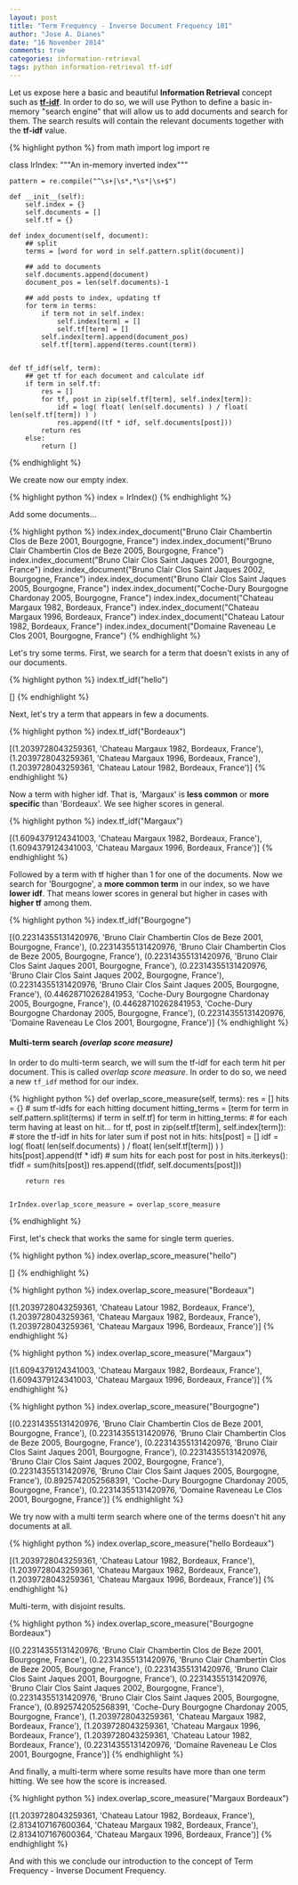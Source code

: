 ```yaml
---
layout: post
title: "Term Frequency - Inverse Document Frequency 101"
author: "Jose A. Dianes"
date: "16 November 2014"
comments: true
categories: information-retrieval
tags: python information-retrieval tf-idf
---
```


Let us expose here a basic and beautiful **Information Retrieval** concept such as 
**[tf-idf](http://en.wikipedia.org/wiki/Tf%E2%80%93idf)**. In order to do so, we
will use Python to define a basic in-memory "search engine" that will allow us to add documents
and search for them. The search results will contain the relevant documents together
with the **tf-idf** value.

{% highlight python %}
from math import log
import re

class IrIndex:
    """An in-memory inverted index"""
    
    pattern = re.compile("^\s+|\s*,*\s*|\s+$")
    
    def __init__(self):
        self.index = {}
        self.documents = []
        self.tf = {}
    
    def index_document(self, document):
        ## split
        terms = [word for word in self.pattern.split(document)]
        
        ## add to documents
        self.documents.append(document)
        document_pos = len(self.documents)-1
        
        ## add posts to index, updating tf
        for term in terms:
            if term not in self.index:
                self.index[term] = []
                self.tf[term] = []
            self.index[term].append(document_pos)
            self.tf[term].append(terms.count(term))
        
    
    def tf_idf(self, term):
        ## get tf for each document and calculate idf
        if term in self.tf:
            res = []
            for tf, post in zip(self.tf[term], self.index[term]):
                idf = log( float( len(self.documents) ) / float( len(self.tf[term]) ) )
                res.append((tf * idf, self.documents[post]))
            return res 
        else:
            return []
{% endhighlight %}

We create now our empty index.

{% highlight python %}
index = IrIndex()
{% endhighlight %}

Add some documents...

{% highlight python %}
index.index_document("Bruno Clair Chambertin Clos de Beze 2001, Bourgogne, France")
index.index_document("Bruno Clair Chambertin Clos de Beze 2005, Bourgogne, France")
index.index_document("Bruno Clair Clos Saint Jaques 2001, Bourgogne, France")
index.index_document("Bruno Clair Clos Saint Jaques 2002, Bourgogne, France")
index.index_document("Bruno Clair Clos Saint Jaques 2005, Bourgogne, France")
index.index_document("Coche-Dury Bourgogne Chardonay 2005, Bourgogne, France")
index.index_document("Chateau Margaux 1982, Bordeaux, France")
index.index_document("Chateau Margaux 1996, Bordeaux, France")
index.index_document("Chateau Latour 1982, Bordeaux, France")
index.index_document("Domaine Raveneau Le Clos 2001, Bourgogne, France")
{% endhighlight %}

Let's try some terms. First, we search for a term that doesn't exists in any of
our documents.

{% highlight python %}
index.tf_idf("hello")

[]
{% endhighlight %}

Next, let's try a term that appears in few a documents.

{% highlight python %}
index.tf_idf("Bordeaux")

[(1.2039728043259361, 'Chateau Margaux 1982, Bordeaux, France'),
 (1.2039728043259361, 'Chateau Margaux 1996, Bordeaux, France'),
 (1.2039728043259361, 'Chateau Latour 1982, Bordeaux, France')]
{% endhighlight %}

Now a term with higher idf. That is, 'Margaux' is **less common** or **more
specific** than 'Bordeaux'. We see higher scores in general.

{% highlight python %}
index.tf_idf("Margaux")

[(1.6094379124341003, 'Chateau Margaux 1982, Bordeaux, France'),
 (1.6094379124341003, 'Chateau Margaux 1996, Bordeaux, France')]
{% endhighlight %}

Followed by a term with tf higher than 1 for one of the documents. Now we search for
'Bourgogne', a **more common term** in our index, so we have **lower idf**. That
means lower scores in general but higher in cases with **higher tf** among them.

{% highlight python %}
index.tf_idf("Bourgogne")

[(0.22314355131420976,
  'Bruno Clair Chambertin Clos de Beze 2001, Bourgogne, France'),
 (0.22314355131420976,
  'Bruno Clair Chambertin Clos de Beze 2005, Bourgogne, France'),
 (0.22314355131420976,
  'Bruno Clair Clos Saint Jaques 2001, Bourgogne, France'),
 (0.22314355131420976,
  'Bruno Clair Clos Saint Jaques 2002, Bourgogne, France'),
 (0.22314355131420976,
  'Bruno Clair Clos Saint Jaques 2005, Bourgogne, France'),
 (0.44628710262841953,
  'Coche-Dury Bourgogne Chardonay 2005, Bourgogne, France'),
 (0.44628710262841953,
  'Coche-Dury Bourgogne Chardonay 2005, Bourgogne, France'),
 (0.22314355131420976, 'Domaine Raveneau Le Clos 2001, Bourgogne, France')]
{% endhighlight %}


#### Multi-term search *(overlap score measure)*  

In order to do multi-term search, we will sum the tf-idf for each term hit per
document. This is called *overlap score measure*. In order to do so, we need a new `tf_idf` method for our index.

{% highlight python %}
def overlap_score_measure(self, terms):
        res = []
        hits = {}
        # sum tf-idfs for each hitting document
        hitting_terms = [term for term in self.pattern.split(terms) if term in self.tf]
        for term in hitting_terms: # for each term having at least on hit...
            for tf, post in zip(self.tf[term], self.index[term]): # store the tf-idf in hits for later sum
                if post not in hits:
                    hits[post] = []
                idf = log( float( len(self.documents) ) / float( len(self.tf[term]) ) )
                hits[post].append(tf * idf)
        # sum hits for each post
        for post in hits.iterkeys():
            tfidf = sum(hits[post])
            res.append((tfidf, self.documents[post]))
            
        return res 
    
    
    IrIndex.overlap_score_measure = overlap_score_measure
{% endhighlight %}

First, let's check that works the same for single term queries.

{% highlight python %}
index.overlap_score_measure("hello")

[]
{% endhighlight %}

{% highlight python %}
index.overlap_score_measure("Bordeaux")

[(1.2039728043259361, 'Chateau Latour 1982, Bordeaux, France'),
 (1.2039728043259361, 'Chateau Margaux 1982, Bordeaux, France'),
 (1.2039728043259361, 'Chateau Margaux 1996, Bordeaux, France')]
{% endhighlight %}

{% highlight python %}
index.overlap_score_measure("Margaux")

[(1.6094379124341003, 'Chateau Margaux 1982, Bordeaux, France'),
 (1.6094379124341003, 'Chateau Margaux 1996, Bordeaux, France')]
{% endhighlight %}

{% highlight python %}
index.overlap_score_measure("Bourgogne")

[(0.22314355131420976,
  'Bruno Clair Chambertin Clos de Beze 2001, Bourgogne, France'),
 (0.22314355131420976,
  'Bruno Clair Chambertin Clos de Beze 2005, Bourgogne, France'),
 (0.22314355131420976,
  'Bruno Clair Clos Saint Jaques 2001, Bourgogne, France'),
 (0.22314355131420976,
  'Bruno Clair Clos Saint Jaques 2002, Bourgogne, France'),
 (0.22314355131420976,
  'Bruno Clair Clos Saint Jaques 2005, Bourgogne, France'),
 (0.8925742052568391,
  'Coche-Dury Bourgogne Chardonay 2005, Bourgogne, France'),
 (0.22314355131420976, 'Domaine Raveneau Le Clos 2001, Bourgogne, France')]
{% endhighlight %}

We try now with a multi term search where one of the terms doesn't hit any
documents at all.

{% highlight python %}
index.overlap_score_measure("hello Bordeaux")

[(1.2039728043259361, 'Chateau Latour 1982, Bordeaux, France'),
 (1.2039728043259361, 'Chateau Margaux 1982, Bordeaux, France'),
 (1.2039728043259361, 'Chateau Margaux 1996, Bordeaux, France')]
{% endhighlight %}

Multi-term, with disjoint results.

{% highlight python %}
index.overlap_score_measure("Bourgogne Bordeaux")

[(0.22314355131420976,
  'Bruno Clair Chambertin Clos de Beze 2001, Bourgogne, France'),
 (0.22314355131420976,
  'Bruno Clair Chambertin Clos de Beze 2005, Bourgogne, France'),
 (0.22314355131420976,
  'Bruno Clair Clos Saint Jaques 2001, Bourgogne, France'),
 (0.22314355131420976,
  'Bruno Clair Clos Saint Jaques 2002, Bourgogne, France'),
 (0.22314355131420976,
  'Bruno Clair Clos Saint Jaques 2005, Bourgogne, France'),
 (0.8925742052568391,
  'Coche-Dury Bourgogne Chardonay 2005, Bourgogne, France'),
 (1.2039728043259361, 'Chateau Margaux 1982, Bordeaux, France'),
 (1.2039728043259361, 'Chateau Margaux 1996, Bordeaux, France'),
 (1.2039728043259361, 'Chateau Latour 1982, Bordeaux, France'),
 (0.22314355131420976, 'Domaine Raveneau Le Clos 2001, Bourgogne, France')]
{% endhighlight %}

And finally, a multi-term where some results have more than one term hitting. We
see how the score is increased.

{% highlight python %}
index.overlap_score_measure("Margaux Bordeaux")

[(1.2039728043259361, 'Chateau Latour 1982, Bordeaux, France'),
 (2.8134107167600364, 'Chateau Margaux 1982, Bordeaux, France'),
 (2.8134107167600364, 'Chateau Margaux 1996, Bordeaux, France')]
{% endhighlight %}

And with this we conclude our introduction to the concept of Term Frequency -
Inverse Document Frequency.
